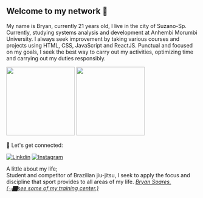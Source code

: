 ## Welcome to my network 🚀
My name is Bryan, currently 21 years old, I live in the city of Suzano-Sp. Currently, studying systems analysis and development at Anhembi Morumbi University. I always seek improvement by taking various courses and projects using HTML, CSS, JavaScript and ReactJS. Punctual and focused on my goals, I seek the best way to carry out my activities, optimizing time and carrying out my duties responsibly.
<div>
 <img height="180em" src="https://github-readme-stats.vercel.app/api?username=BryannDev&show_icons=true&theme=tokyonight"/>
  <img height="180em" src="https://github-readme-stats.vercel.app/api/top-langs/?username=BryannDev&layout=compact&theme=tokyonight"/>  
</div>


🚀 Let's get connected:

[![Linkdin](https://img.shields.io/badge/LinkedIn-0077B5?style=for-the-badge&logo=linkedin&logoColor=white)](https://www.linkedin.com/in/bryanndev/)
[![Instagram](https://img.shields.io/badge/Instagram-E4405F?style=for-the-badge&logo=instagram&logoColor=white)](https://www.instagram.com/bryanndevsao_/?next=%2F)
<div> A little about my life;</div>
<div> Student and competitor of Brazilian jiu-jitsu, I seek to apply the focus and discipline that sport provides to all areas of my life. <a href="https://apresentacao-bryan.netlify.app/"><i>Bryan Soares.</div> (👈🏿see some of my training center.)
